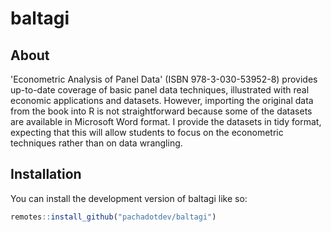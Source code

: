 # baltagi

## About

'Econometric Analysis of Panel Data' (ISBN 978-3-030-53952-8)
provides up-to-date coverage of basic panel data techniques, illustrated
with real economic applications and datasets. However, importing the
original data from the book into R is not straightforward because
some of the datasets are available in Microsoft Word format. I provide the
datasets in tidy format, expecting that this will allow students to focus on
the econometric techniques rather than on data wrangling.

## Installation

You can install the development version of baltagi like so:

``` r
remotes::install_github("pachadotdev/baltagi")
```
